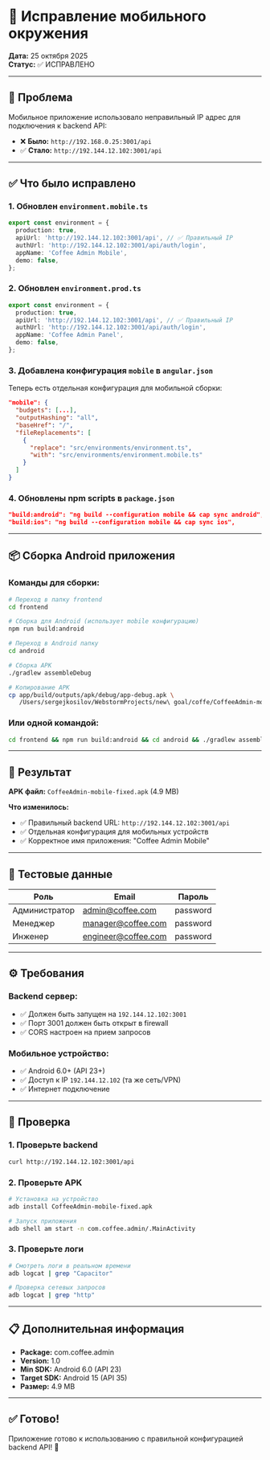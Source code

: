 # 📱 Исправление мобильного окружения

**Дата:** 25 октября 2025  
**Статус:** ✅ ИСПРАВЛЕНО

---

## 🎯 Проблема

Мобильное приложение использовало неправильный IP адрес для подключения к backend API:

- ❌ **Было:** `http://192.168.0.25:3001/api`
- ✅ **Стало:** `http://192.144.12.102:3001/api`

---

## ✅ Что было исправлено

### 1. Обновлен `environment.mobile.ts`

```typescript
export const environment = {
  production: true,
  apiUrl: 'http://192.144.12.102:3001/api', // ✅ Правильный IP
  authUrl: 'http://192.144.12.102:3001/api/auth/login',
  appName: 'Coffee Admin Mobile',
  demo: false,
};
```

### 2. Обновлен `environment.prod.ts`

```typescript
export const environment = {
  production: true,
  apiUrl: 'http://192.144.12.102:3001/api', // ✅ Правильный IP
  authUrl: 'http://192.144.12.102:3001/api/auth/login',
  appName: 'Coffee Admin Panel',
  demo: false,
};
```

### 3. Добавлена конфигурация `mobile` в `angular.json`

Теперь есть отдельная конфигурация для мобильной сборки:

```json
"mobile": {
  "budgets": [...],
  "outputHashing": "all",
  "baseHref": "/",
  "fileReplacements": [
    {
      "replace": "src/environments/environment.ts",
      "with": "src/environments/environment.mobile.ts"
    }
  ]
}
```

### 4. Обновлены npm scripts в `package.json`

```json
"build:android": "ng build --configuration mobile && cap sync android",
"build:ios": "ng build --configuration mobile && cap sync ios",
```

---

## 📦 Сборка Android приложения

### Команды для сборки:

```bash
# Переход в папку frontend
cd frontend

# Сборка для Android (использует mobile конфигурацию)
npm run build:android

# Переход в Android папку
cd android

# Сборка APK
./gradlew assembleDebug

# Копирование APK
cp app/build/outputs/apk/debug/app-debug.apk \
   /Users/sergejkosilov/WebstormProjects/new\ goal/coffe/CoffeeAdmin-mobile-fixed.apk
```

### Или одной командой:

```bash
cd frontend && npm run build:android && cd android && ./gradlew assembleDebug
```

---

## 📱 Результат

**APK файл:** `CoffeeAdmin-mobile-fixed.apk` (4.9 MB)

**Что изменилось:**

- ✅ Правильный backend URL: `http://192.144.12.102:3001/api`
- ✅ Отдельная конфигурация для мобильных устройств
- ✅ Корректное имя приложения: "Coffee Admin Mobile"

---

## 🔐 Тестовые данные

| Роль          | Email               | Пароль   |
| ------------- | ------------------- | -------- |
| Администратор | admin@coffee.com    | password |
| Менеджер      | manager@coffee.com  | password |
| Инженер       | engineer@coffee.com | password |

---

## ⚙️ Требования

### Backend сервер:

- ✅ Должен быть запущен на `192.144.12.102:3001`
- ✅ Порт 3001 должен быть открыт в firewall
- ✅ CORS настроен на прием запросов

### Мобильное устройство:

- ✅ Android 6.0+ (API 23+)
- ✅ Доступ к IP `192.144.12.102` (та же сеть/VPN)
- ✅ Интернет подключение

---

## 🧪 Проверка

### 1. Проверьте backend

```bash
curl http://192.144.12.102:3001/api
```

### 2. Проверьте APK

```bash
# Установка на устройство
adb install CoffeeAdmin-mobile-fixed.apk

# Запуск приложения
adb shell am start -n com.coffee.admin/.MainActivity
```

### 3. Проверьте логи

```bash
# Смотреть логи в реальном времени
adb logcat | grep "Capacitor"

# Проверка сетевых запросов
adb logcat | grep "http"
```

---

## 📋 Дополнительная информация

- **Package:** com.coffee.admin
- **Version:** 1.0
- **Min SDK:** Android 6.0 (API 23)
- **Target SDK:** Android 15 (API 35)
- **Размер:** 4.9 MB

---

## ✅ Готово!

Приложение готово к использованию с правильной конфигурацией backend API! 🎉
